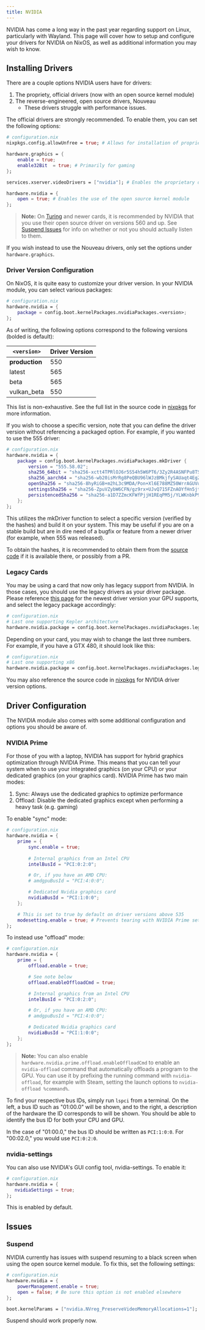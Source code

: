 ```yaml
---
title: NVIDIA
---
```


NVIDIA has come a long way in the past year regarding support on Linux, particularly with Wayland. This page will cover how to setup and configure your drivers for NVIDIA on NixOS, as well as additional information you may wish to know.

## Installing Drivers

There are a couple options NVIDIA users have for drivers:

1. The propriety, official drivers (now with an open source kernel module)
2. The reverse-engineered, open source drivers, Nouveau
    - These drivers struggle with performance issues.

The official drivers are strongly recommended. To enable them, you can set the following options:

```nix
# configuration.nix
nixpkgs.config.allowUnfree = true; # Allows for installation of proprietary packages

hardware.graphics = {
    enable = true;
    enable32Bit  = true; # Primarily for gaming
};

services.xserver.videoDrivers = ["nvidia"]; # Enables the proprietary drivers

hardware.nvidia = {
    open = true; # Enables the use of the open source kernel module
};
```

> **Note:** On [Turing](https://en.wikipedia.org/wiki/Turing_(microarchitecture)) and newer cards, it is recommended by NVIDIA that you use their open source driver on versions 560 and up. See [Suspend Issues](#Suspend) for info on whether or not you should actually listen to them.

If you wish instead to use the Nouveau drivers, only set the options under `hardware.graphics`.

### Driver Version Configuration

On NixOS, it is quite easy to customize your driver version. In your NVIDIA module, you can select various packages:

```nix
# configuration.nix
hardware.nvidia = {
    package = config.boot.kernelPackages.nvidiaPackages.<version>;
};
```

As of writing, the following options correspond to the following versions (bolded is default):

| `<version>` | Driver Version |
| --------- | -------------- |
| **production** | 550 |
| latest | 565 |
| beta | 565 |
| vulkan_beta | 550 |

This list is non-exhaustive. See the full list in the source code in [nixpkgs](https://github.com/NixOS/nixpkgs/blob/nixos-unstable/pkgs/os-specific/linux/nvidia-x11/default.nix) for more information.

If you wish to choose a specific version, note that you can define the driver version without referencing a packaged option. For example, if you wanted to use the 555 driver:

```nix
# configuration.nix
hardware.nvidia = {
    package = config.boot.kernelPackages.nvidiaPackages.mkDriver {
        version = "555.58.02";
        sha256_64bit = "sha256-xctt4TPRlOJ6r5S54h5W6PT6/3Zy2R4ASNFPu8TSHKM=";
        sha256_aarch64 = "sha256-wb20isMrRg8PeQBU96lWJzBMkjfySAUaqt4EgZnhyF8=";
        openSha256 = "sha256-8hyRiGB+m2hL3c9MDA/Pon+Xl6E788MZ50WrrAGUVuY=";
        settingsSha256 = "sha256-ZpuVZybW6CFN/gz9rx+UJvQ715FZnAOYfHn5jt5Z2C8=";
        persistencedSha256 = "sha256-a1D7ZZmcKFWfPjjH1REqPM5j/YLWKnbkP9qfRyIyxAw="; 
    };
};
```

This utilizes the mkDriver function to select a specific version (verified by the hashes) and build it on your system. This may be useful if you are on a stable build but are in dire need of a bugfix or feature from a newer driver (for example, when 555 was released). 

To obtain the hashes, it is recommended to obtain them from the [source code](https://github.com/NixOS/nixpkgs/blob/nixos-unstable/pkgs/os-specific/linux/nvidia-x11/default.nix) if it is available there, or possibly from a PR.

### Legacy Cards

You may be using a card that now only has legacy support from NVIDIA. In those cases, you should use the legacy drivers as your driver package. Please reference [this page](https://www.nvidia.com/en-us/drivers/unix/legacy-gpu/) for the newest driver version your GPU supports, and select the legacy package accordingly:

```nix
# configuration.nix
# Last one supporting Kepler architecture
hardware.nvidia.package = config.boot.kernelPackages.nvidiaPackages.legacy_470;
```

Depending on your card, you may wish to change the last three numbers. For example, if you have a GTX 480, it should look like this:

```nix
# configuration.nix
# Last one supporting x86
hardware.nvidia.package = config.boot.kernelPackages.nvidiaPackages.legacy_390;
```

You may also reference the source code in [nixpkgs](https://github.com/NixOS/nixpkgs/blob/nixos-unstable/pkgs/os-specific/linux/nvidia-x11/default.nix) for NVIDIA driver version options.

## Driver Configuration

The NVIDIA module also comes with some additional configuration and options you should be aware of.

### NVIDIA Prime

For those of you with a laptop, NVIDIA has support for hybrid graphics optimization through NVIDIA Prime. This means that you can tell your system when to use your integrated graphics (on your CPU) or your dedicated graphics (on your graphics card). NVIDIA Prime has two main modes:

1. Sync: Always use the dedicated graphics to optimize performance
2. Offload: Disable the dedicated graphics except when performing a heavy task (e.g. gaming)

To enable "sync" mode:

```nix
# configuration.nix
hardware.nvidia = {
    prime = {
        sync.enable = true;
    
        # Internal graphics from an Intel CPU
        intelBusId = "PCI:0:2:0";

        # Or, if you have an AMD CPU:
        # amdgpuBusId = "PCI:4:0:0";

        # Dedicated Nvidia graphics card
        nvidiaBusId = "PCI:1:0:0";
    };

    # This is set to true by default on driver versions above 535
    modesetting.enable = true; # Prevents tearing with NVIDIA Prime set to sync
};
```

To instead use "offload" mode:

```nix
# configuration.nix
hardware.nvidia = {
    prime = {
        offload.enable = true;

        # See note below
        offload.enableOffloadCmd = true;

        # Internal graphics from an Intel CPU
        intelBusId = "PCI:0:2:0";

        # Or, if you have an AMD CPU:
        # amdgpuBusId = "PCI:4:0:0";

        # Dedicated Nvidia graphics card
        nvidiaBusId = "PCI:1:0:0";
    };
};
```

> **Note:** You can also enable `hardware.nvidia.prime.offload.enableOffloadCmd` to enable an `nvidia-offload` command that automatically offloads a program to the GPU. You can use it by prefixing the running command with `nvidia-offload`, for example with Steam, setting the launch options to `nvidia-offload %command%`.

To find your respective bus IDs, simply run `lspci` from a terminal. On the left, a bus ID such as "01:00.0" will be shown, and to the right, a description of the hardware the ID corresponds to will be shown. You should be able to identify the bus ID for both your CPU and GPU.

In the case of "01:00.0," the bus ID should be written as `PCI:1:0:0`. For "00:02.0," you would use `PCI:0:2:0`.

### nvidia-settings

You can also use NVIDIA's GUI config tool, nvidia-settings. To enable it:

```nix
# configuration.nix
hardware.nvidia = {
   nvidiaSettings = true; 
};
```

This is enabled by default.

## Issues

### Suspend

NVIDIA currently has issues with suspend resuming to a black screen when using the open source kernel module. To fix this, set the following settings:

```nix
# configuration.nix
hardware.nvidia = {
    powerManagement.enable = true;
    open = false; # Be sure this option is not enabled elsewhere
};

boot.kernelParams = ["nvidia.NVreg_PreserveVideoMemoryAllocations=1"];
```

Suspend should work properly now.

